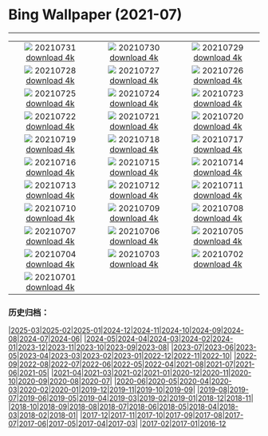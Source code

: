 # Bing Wallpaper (2021-07)
**************
| | | |
| :----: | :----: | :----: |
| ![](https://www.bing.com/th?id=OHR.TanzaniaBeeEater_EN-US6785378427_1920x1080.jpg) 20210731 [download 4k](https://www.bing.com/th?id=OHR.TanzaniaBeeEater_EN-US6785378427_UHD.jpg) | ![](https://www.bing.com/th?id=OHR.OtterCliff_EN-US6679872579_1920x1080.jpg) 20210730 [download 4k](https://www.bing.com/th?id=OHR.OtterCliff_EN-US6679872579_UHD.jpg) | ![](https://www.bing.com/th?id=OHR.PantheraTigris_EN-US9729163497_1920x1080.jpg) 20210729 [download 4k](https://www.bing.com/th?id=OHR.PantheraTigris_EN-US9729163497_UHD.jpg) |
| ![](https://www.bing.com/th?id=OHR.SeaGoldie_EN-US9625167980_1920x1080.jpg) 20210728 [download 4k](https://www.bing.com/th?id=OHR.SeaGoldie_EN-US9625167980_UHD.jpg) | ![](https://www.bing.com/th?id=OHR.AdlerPlanetarium_EN-US9558785232_1920x1080.jpg) 20210727 [download 4k](https://www.bing.com/th?id=OHR.AdlerPlanetarium_EN-US9558785232_UHD.jpg) | ![](https://www.bing.com/th?id=OHR.DancingTrees_EN-US9480266344_1920x1080.jpg) 20210726 [download 4k](https://www.bing.com/th?id=OHR.DancingTrees_EN-US9480266344_UHD.jpg) |
| ![](https://www.bing.com/th?id=OHR.BruceMunroUluru_EN-US9286495835_1920x1080.jpg) 20210725 [download 4k](https://www.bing.com/th?id=OHR.BruceMunroUluru_EN-US9286495835_UHD.jpg) | ![](https://www.bing.com/th?id=OHR.JavanCousins_EN-US9214957907_1920x1080.jpg) 20210724 [download 4k](https://www.bing.com/th?id=OHR.JavanCousins_EN-US9214957907_UHD.jpg) | ![](https://www.bing.com/th?id=OHR.TokyoMetropolis_EN-US9112375652_1920x1080.jpg) 20210723 [download 4k](https://www.bing.com/th?id=OHR.TokyoMetropolis_EN-US9112375652_UHD.jpg) |
| ![](https://www.bing.com/th?id=OHR.MinokakeRocks_EN-US9026307089_1920x1080.jpg) 20210722 [download 4k](https://www.bing.com/th?id=OHR.MinokakeRocks_EN-US9026307089_UHD.jpg) | ![](https://www.bing.com/th?id=OHR.CasteldelMonte_EN-US0394527485_1920x1080.jpg) 20210721 [download 4k](https://www.bing.com/th?id=OHR.CasteldelMonte_EN-US0394527485_UHD.jpg) | ![](https://www.bing.com/th?id=OHR.PrathameshJaju_EN-US8876008160_1920x1080.jpg) 20210720 [download 4k](https://www.bing.com/th?id=OHR.PrathameshJaju_EN-US8876008160_UHD.jpg) |
| ![](https://www.bing.com/th?id=OHR.Tetouan_EN-US7379560261_1920x1080.jpg) 20210719 [download 4k](https://www.bing.com/th?id=OHR.Tetouan_EN-US7379560261_UHD.jpg) | ![](https://www.bing.com/th?id=OHR.LouvreRiders_EN-US7293709223_1920x1080.jpg) 20210718 [download 4k](https://www.bing.com/th?id=OHR.LouvreRiders_EN-US7293709223_UHD.jpg) | ![](https://www.bing.com/th?id=OHR.LoepaOberthuri_EN-US7208560265_1920x1080.jpg) 20210717 [download 4k](https://www.bing.com/th?id=OHR.LoepaOberthuri_EN-US7208560265_UHD.jpg) |
| ![](https://www.bing.com/th?id=OHR.MontChoisy_EN-US7121697055_1920x1080.jpg) 20210716 [download 4k](https://www.bing.com/th?id=OHR.MontChoisy_EN-US7121697055_UHD.jpg) | ![](https://www.bing.com/th?id=OHR.NgoDong_EN-US7569222084_1920x1080.jpg) 20210715 [download 4k](https://www.bing.com/th?id=OHR.NgoDong_EN-US7569222084_UHD.jpg) | ![](https://www.bing.com/th?id=OHR.SharkAwareness_EN-US7444020818_1920x1080.jpg) 20210714 [download 4k](https://www.bing.com/th?id=OHR.SharkAwareness_EN-US7444020818_UHD.jpg) |
| ![](https://www.bing.com/th?id=OHR.MooseVelvet_EN-US7292213302_1920x1080.jpg) 20210713 [download 4k](https://www.bing.com/th?id=OHR.MooseVelvet_EN-US7292213302_UHD.jpg) | ![](https://www.bing.com/th?id=OHR.LighthouseWave_EN-US6948276315_1920x1080.jpg) 20210712 [download 4k](https://www.bing.com/th?id=OHR.LighthouseWave_EN-US6948276315_UHD.jpg) | ![](https://www.bing.com/th?id=OHR.SpiralAloe_EN-US6880291357_1920x1080.jpg) 20210711 [download 4k](https://www.bing.com/th?id=OHR.SpiralAloe_EN-US6880291357_UHD.jpg) |
| ![](https://www.bing.com/th?id=OHR.MonfragueNationalPark_EN-US6445504463_1920x1080.jpg) 20210710 [download 4k](https://www.bing.com/th?id=OHR.MonfragueNationalPark_EN-US6445504463_UHD.jpg) | ![](https://www.bing.com/th?id=OHR.Ortygia_EN-US5940165843_1920x1080.jpg) 20210709 [download 4k](https://www.bing.com/th?id=OHR.Ortygia_EN-US5940165843_UHD.jpg) | ![](https://www.bing.com/th?id=OHR.AppalachianTrail_EN-US5662298732_1920x1080.jpg) 20210708 [download 4k](https://www.bing.com/th?id=OHR.AppalachianTrail_EN-US5662298732_UHD.jpg) |
| ![](https://www.bing.com/th?id=OHR.LakeUrmia_EN-US4986086287_1920x1080.jpg) 20210707 [download 4k](https://www.bing.com/th?id=OHR.LakeUrmia_EN-US4986086287_UHD.jpg) | ![](https://www.bing.com/th?id=OHR.TawnyFrogmouth_EN-US4707407967_1920x1080.jpg) 20210706 [download 4k](https://www.bing.com/th?id=OHR.TawnyFrogmouth_EN-US4707407967_UHD.jpg) | ![](https://www.bing.com/th?id=OHR.SerraMalagueta_EN-US4627693270_1920x1080.jpg) 20210705 [download 4k](https://www.bing.com/th?id=OHR.SerraMalagueta_EN-US4627693270_UHD.jpg) |
| ![](https://www.bing.com/th?id=OHR.SFFireworks_EN-US4561699680_1920x1080.jpg) 20210704 [download 4k](https://www.bing.com/th?id=OHR.SFFireworks_EN-US4561699680_UHD.jpg) | ![](https://www.bing.com/th?id=OHR.WakatobiNP_EN-US4475854788_1920x1080.jpg) 20210703 [download 4k](https://www.bing.com/th?id=OHR.WakatobiNP_EN-US4475854788_UHD.jpg) | ![](https://www.bing.com/th?id=OHR.ShyFive_EN-US4337641438_1920x1080.jpg) 20210702 [download 4k](https://www.bing.com/th?id=OHR.ShyFive_EN-US4337641438_UHD.jpg) |
| ![](https://www.bing.com/th?id=OHR.HangingCanoes_EN-US0235160370_1920x1080.jpg) 20210701 [download 4k](https://www.bing.com/th?id=OHR.HangingCanoes_EN-US0235160370_UHD.jpg) |  |  |

### 历史归档：

|[2025-03](/2025-03/2025-03.md)|[2025-02](/2025-02/2025-02.md)|[2025-01](/2025-01/2025-01.md)|[2024-12](/2024-12/2024-12.md)|[2024-11](/2024-11/2024-11.md)|[2024-10](/2024-10/2024-10.md)|[2024-09](/2024-09/2024-09.md)|[2024-08](/2024-08/2024-08.md)|[2024-07](/2024-07/2024-07.md)|[2024-06](/2024-06/2024-06.md)|
|[2024-05](/2024-05/2024-05.md)|[2024-04](/2024-04/2024-04.md)|[2024-03](/2024-03/2024-03.md)|[2024-02](/2024-02/2024-02.md)|[2024-01](/2024-01/2024-01.md)|[2023-12](/2023-12/2023-12.md)|[2023-11](/2023-11/2023-11.md)|[2023-10](/2023-10/2023-10.md)|[2023-09](/2023-09/2023-09.md)|[2023-08](/2023-08/2023-08.md)|
|[2023-07](/2023-07/2023-07.md)|[2023-06](/2023-06/2023-06.md)|[2023-05](/2023-05/2023-05.md)|[2023-04](/2023-04/2023-04.md)|[2023-03](/2023-03/2023-03.md)|[2023-02](/2023-02/2023-02.md)|[2023-01](/2023-01/2023-01.md)|[2022-12](/2022-12/2022-12.md)|[2022-11](/2022-11/2022-11.md)|[2022-10](/2022-10/2022-10.md)|
|[2022-09](/2022-09/2022-09.md)|[2022-08](/2022-08/2022-08.md)|[2022-07](/2022-07/2022-07.md)|[2022-06](/2022-06/2022-06.md)|[2022-05](/2022-05/2022-05.md)|[2022-04](/2022-04/2022-04.md)|[2021-08](/2021-08/2021-08.md)|[2021-07](/2021-07/2021-07.md)|[2021-06](/2021-06/2021-06.md)|[2021-05](/2021-05/2021-05.md)|
|[2021-04](/2021-04/2021-04.md)|[2021-03](/2021-03/2021-03.md)|[2021-02](/2021-02/2021-02.md)|[2021-01](/2021-01/2021-01.md)|[2020-12](/2020-12/2020-12.md)|[2020-11](/2020-11/2020-11.md)|[2020-10](/2020-10/2020-10.md)|[2020-09](/2020-09/2020-09.md)|[2020-08](/2020-08/2020-08.md)|[2020-07](/2020-07/2020-07.md)|
|[2020-06](/2020-06/2020-06.md)|[2020-05](/2020-05/2020-05.md)|[2020-04](/2020-04/2020-04.md)|[2020-03](/2020-03/2020-03.md)|[2020-02](/2020-02/2020-02.md)|[2020-01](/2020-01/2020-01.md)|[2019-12](/2019-12/2019-12.md)|[2019-11](/2019-11/2019-11.md)|[2019-10](/2019-10/2019-10.md)|[2019-09](/2019-09/2019-09.md)|
|[2019-08](/2019-08/2019-08.md)|[2019-07](/2019-07/2019-07.md)|[2019-06](/2019-06/2019-06.md)|[2019-05](/2019-05/2019-05.md)|[2019-04](/2019-04/2019-04.md)|[2019-03](/2019-03/2019-03.md)|[2019-02](/2019-02/2019-02.md)|[2019-01](/2019-01/2019-01.md)|[2018-12](/2018-12/2018-12.md)|[2018-11](/2018-11/2018-11.md)|
|[2018-10](/2018-10/2018-10.md)|[2018-09](/2018-09/2018-09.md)|[2018-08](/2018-08/2018-08.md)|[2018-07](/2018-07/2018-07.md)|[2018-06](/2018-06/2018-06.md)|[2018-05](/2018-05/2018-05.md)|[2018-04](/2018-04/2018-04.md)|[2018-03](/2018-03/2018-03.md)|[2018-02](/2018-02/2018-02.md)|[2018-01](/2018-01/2018-01.md)|
|[2017-12](/2017-12/2017-12.md)|[2017-11](/2017-11/2017-11.md)|[2017-10](/2017-10/2017-10.md)|[2017-09](/2017-09/2017-09.md)|[2017-08](/2017-08/2017-08.md)|[2017-07](/2017-07/2017-07.md)|[2017-06](/2017-06/2017-06.md)|[2017-05](/2017-05/2017-05.md)|[2017-04](/2017-04/2017-04.md)|[2017-03](/2017-03/2017-03.md)|
|[2017-02](/2017-02/2017-02.md)|[2017-01](/2017-01/2017-01.md)|[2016-12](/2016-12/2016-12.md)